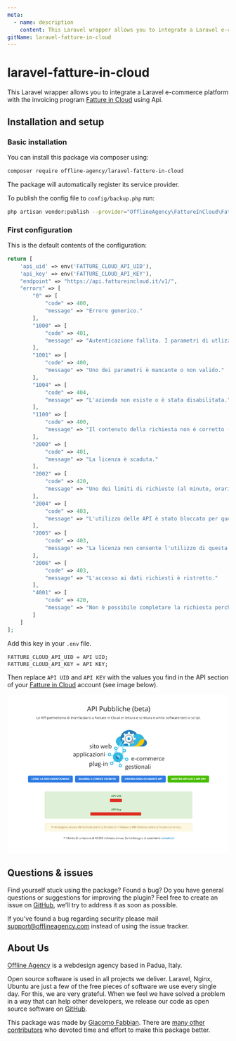 ```yaml
---
meta:
  - name: description
    content: This Laravel wrapper allows you to integrate a Laravel e-commerce platform with the invoicing program Fatture in Cloud using Api.
gitName: laravel-fatture-in-cloud
---
```


# laravel-fatture-in-cloud

This Laravel wrapper allows you to integrate a Laravel e-commerce platform with the invoicing program [Fatture in Cloud](https://fattureincloud.it) using Api.

## Installation and setup

### Basic installation

You can install this package via composer using:

``` bash 
composer require offline-agency/laravel-fatture-in-cloud
```
    
The package will automatically register its service provider.

To publish the config file to `config/backup.php` run:

``` bash 
php artisan vendor:publish --provider="OfflineAgency\FattureInCloud\FattureInCloudServiceProvider" --tag="config"    
```

### First configuration

This is the default contents of the configuration:

``` php
return [
    'api_uid' => env('FATTURE_CLOUD_API_UID'),
    'api_key' => env('FATTURE_CLOUD_API_KEY'),
    "endpoint" => "https://api.fattureincloud.it/v1/",
    "errors" => [
        "0" => [
            "code" => 400,
            "message" => "Errore generico."
        ],
        "1000" => [
            "code" => 401,
            "message" => "Autenticazione fallita. I parametri di utlizzo 'api_uid' e 'api_key' non sono validi."
        ],
        "1001" => [
            "code" => 400,
            "message" => "Uno dei parametri è mancante o non valido."
        ],
        "1004" => [
            "code" => 404,
            "message" => "L'azienda non esiste o è stata disabilitata."
        ],
        "1100" => [
            "code" => 400,
            "message" => "Il contenuto della richiesta non è corretto (probabilmente il json non è formattato correttamente)."
        ],
        "2000" => [
            "code" => 401,
            "message" => "La licenza è scaduta."
        ],
        "2002" => [
            "code" => 420,
            "message" => "Uno dei limiti di richieste (al minuto, orario o annuale) è stato superato."
        ],
        "2004" => [
            "code" => 403,
            "message" => "L'utilizzo delle API è stato bloccato per questo account."
        ],
        "2005" => [
            "code" => 403,
            "message" => "La licenza non consente l'utilizzo di questa funzione."
        ],
        "2006" => [
            "code" => 403,
            "message" => "L'accesso ai dati richiesti è ristretto."
        ],
        "4001" => [
            "code" => 420,
            "message" => "Non è possibile completare la richiesta perché è stato raggiunto il limite massimo di anagrafiche."
        ]
    ]
];
``` 

Add this key in your `.env` file.
        
    FATTURE_CLOUD_API_UID = API UID;
    FATTURE_CLOUD_API_KEY = API KEY;
 
Then replace `API UID` and `API KEY` with the values you find in the API section of your [Fatture in Cloud](https://fattureincloud.it) account (see image below).

![Fatture in Cloud API section](./assets/images/fatture-in-cloud-api-section.png "Fatture in Cloud API section")

## Questions & issues
Find yourself stuck using the package? Found a bug? Do you have general questions or suggestions for improving the plugin? Feel free to create an issue on [GitHub](https://github.com/offline-agency/laravel-fatture-in-cloud/issues), we’ll try to address it as soon as possible.

If you’ve found a bug regarding security please mail <support@offlineagency.com> instead of using the issue tracker.

## About Us

[Offline Agency](https://offlineagency.it) is a webdesign agency based in Padua, Italy.

Open source software is used in all projects we deliver. Laravel, Nginx, Ubuntu are just a few of the free pieces of software we use every single day. For this, we are very grateful. When we feel we have solved a problem in a way that can help other developers, we release our code as open source software on [GitHub](https://github.com/offline-agency).

This package was made by [Giacomo Fabbian](https://github.com/Giacomo92). There are [many other contributors](https://github.com/offline-agency/laravel-fatture-in-cloud/graphs/contributors) who devoted time and effort to make this package better.